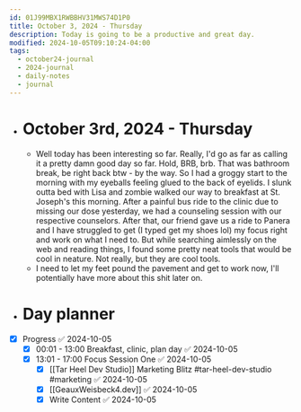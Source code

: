 ```yaml
---
id: 01J99MBX1RWBBHV31MWS74D1P0
title: October 3, 2024 - Thursday
description: Today is going to be a productive and great day.
modified: 2024-10-05T09:10:24-04:00
tags:
  - october24-journal
  - 2024-journal
  - daily-notes
  - journal
---
```

- # October 3rd, 2024 - Thursday
	- Well today has been interesting so far. Really, I'd go as far as calling it a pretty damn good day so far. Hold, BRB, brb. That was bathroom break, be right back btw - by the way. So I had a groggy start to the morning with my eyeballs feeling glued to the back of eyelids. I slunk outta bed with Lisa and zombie walked our way to breakfast at St. Joseph's this morning. After a painful bus ride to the clinic due to missing our dose yesterday, we had a counseling session with our respective counselors. After that, our friend gave us a ride to Panera and I have struggled to get (I typed get my shoes lol) my focus right and work on what I need to. But while searching aimlessly on the web and reading things, I found some pretty neat tools that would be cool in neature. Not really, but they are cool tools. 
	- I need to let my feet pound the pavement and get to work now, I'll potentially have more about this shit later on.

- # Day planner
- [x] Progress ✅ 2024-10-05
	- [x] 00:01 - 13:00 Breakfast, clinic, plan day ✅ 2024-10-05
	- [x] 13:01 - 17:00 Focus Session One ✅ 2024-10-05
		- [x] [[Tar Heel Dev Studio]] Marketing Blitz #tar-heel-dev-studio #marketing ✅ 2024-10-05
		- [x] [[GeauxWeisbeck4.dev]] ✅ 2024-10-05
		- [x] Write Content ✅ 2024-10-05